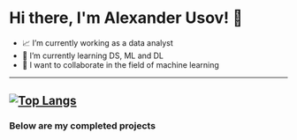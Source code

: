 # Hi there, I'm Alexander Usov! 👋

- 📈 I’m currently working as a data analyst
- 🧠 I’m currently learning DS, ML and DL
- 🤝 I want to collaborate in the field of machine learning

---
[![Top Langs](https://github-readme-stats.vercel.app/api/top-langs/?username=AlexanderUsov&hide=python)](https://github.com/anuraghazra/github-readme-stats)
---
### Below are my completed projects

